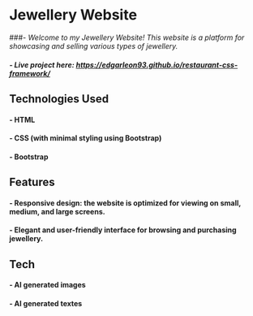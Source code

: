 # Jewellery Website
###- _Welcome to my Jewellery Website! This website is a platform for showcasing and selling various types of jewellery._
#####  - Live project here: https://edgarleon93.github.io/restaurant-css-framework/

## Technologies Used

#### - HTML
#### - CSS (with minimal styling using Bootstrap)
#### - Bootstrap

## Features

#### - Responsive design: the website is optimized for viewing on small, medium, and large screens.
#### - Elegant and user-friendly interface for browsing and purchasing jewellery.

## Tech

#### - AI generated images
#### - AI generated textes


